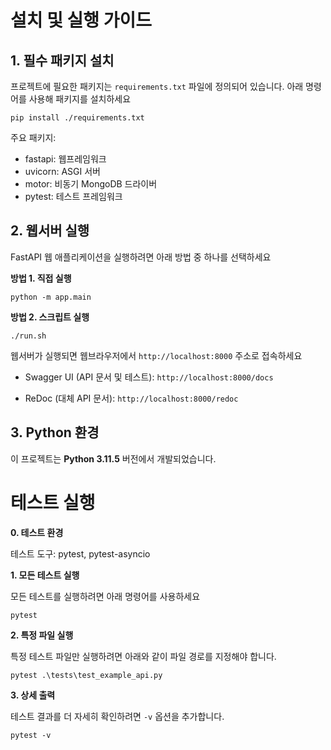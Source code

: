 # 설치 및 실행 가이드

## 1. 필수 패키지 설치

프로젝트에 필요한 패키지는 `requirements.txt` 파일에 정의되어 있습니다. 아래 명령어를 사용해 패키지를 설치하세요
```
pip install ./requirements.txt
```

주요 패키지:
- fastapi: 웹프레임워크
- uvicorn: ASGI 서버
- motor: 비동기 MongoDB 드라이버
- pytest: 테스트 프레임워크

## 2. 웹서버 실행

FastAPI 웹 애플리케이션을 실행하려면 아래 방법 중 하나를 선택하세요

**방법 1. 직접 실행**

```
python -m app.main
```

**방법 2. 스크립트 실행**

```
./run.sh
```

웹서버가 실행되면 웹브라우저에서 `http://localhost:8000` 주소로 접속하세요

- Swagger UI (API 문서 및 테스트): `http://localhost:8000/docs`

- ReDoc (대체 API 문서): `http://localhost:8000/redoc`

## 3. Python 환경

이 프로젝트는 **Python 3.11.5** 버전에서 개발되었습니다.


# 테스트 실행

**0. 테스트 환경**

테스트 도구: pytest, pytest-asyncio

**1. 모든 테스트 실행**

모든 테스트를 실행하려면 아래 명령어를 사용하세요

```
pytest
```

**2. 특정 파일 실행**

특정 테스트 파일만 실행하려면 아래와 같이 파일 경로를 지정해야 합니다.

```
pytest .\tests\test_example_api.py
```

**3. 상세 출력**

테스트 결과를 더 자세히 확인하려면 `-v` 옵션을 추가합니다.
```
pytest -v
```